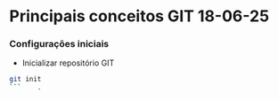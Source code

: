 # Principais conceitos GIT 18-06-25
### Configurações iniciais

- Inicializar repositório GIT 
```bash
git init 
```    .